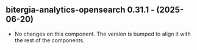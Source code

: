   ## bitergia-analytics-opensearch 0.31.1 - (2025-06-20)
  
  * No changes on this component. The version is bumped to align it
    with the rest of the components.
